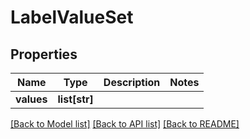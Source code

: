 # LabelValueSet

## Properties
Name | Type | Description | Notes
------------ | ------------- | ------------- | -------------
**values** | **list[str]** |  | 

[[Back to Model list]](../README.md#documentation-for-models) [[Back to API list]](../README.md#documentation-for-api-endpoints) [[Back to README]](../README.md)


